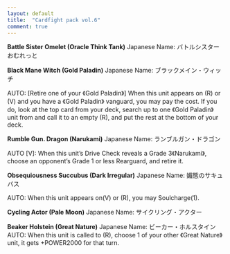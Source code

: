 ```yaml
---
layout: default
title:  "Cardfight pack vol.6"
comment: true
---
```

**Battle Sister Omelet (Oracle Think Tank)**
Japanese Name: バトルシスター おむれっと

**Black Mane Witch (Gold Paladin)**
Japanese Name: ブラックメイン・ウィッチ

AUTO: [Retire one of your 《Gold Paladin》] When this unit appears on (R) or (V) and you have a 《Gold Paladin》 vanguard, you may pay the cost. If you do, look at the top card from your deck, search up to one 《Gold Paladin》 unit from and call it to an empty (R), and put the rest at the bottom of your deck.
<!-- more -->
**Rumble Gun. Dragon (Narukami)**
Japanese Name: ランブルガン・ドラゴン

AUTO [V]: When this unit’s Drive Check reveals a Grade 3《Narukami》, choose an opponent’s Grade 1 or less Rearguard, and retire it.

**Obsequiousness Succubus (Dark Irregular)**
Japanese Name: 媚態のサキュバス

AUTO: When this unit appears on(V) or (R), you may Soulcharge(1).

**Cycling Actor (Pale Moon)**
Japanese Name: サイクリング・アクター

**Beaker Holstein (Great Nature)**
Japanese Name: ビーカー・ホルスタイン
AUTO: When this unit is called to (R), choose 1 of your other 《Great Nature》unit, it gets +POWER2000 for that turn.<i class="fa fa-stop"></i>